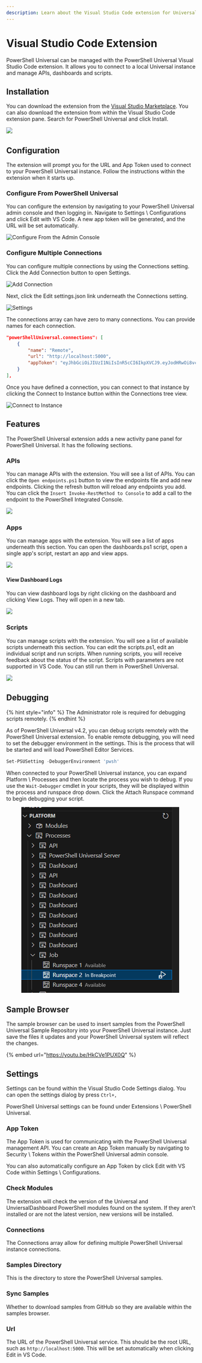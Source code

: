 ```yaml
---
description: Learn about the Visual Studio Code extension for Universal.
---
```


# Visual Studio Code Extension

PowerShell Universal can be managed with the PowerShell Universal Visual Studio Code extension. It allows you to connect to a local Universal instance and manage APIs, dashboards and scripts.

## Installation

You can download the extension from the [Visual Studio Marketplace](https://marketplace.visualstudio.com/items?itemName=ironmansoftware.powershell-universal). You can also download the extension from within the Visual Studio Code extension pane. Search for PowerShell Universal and click Install.

![](<../.gitbook/assets/image (278).png>)

## Configuration

The extension will prompt you for the URL and App Token used to connect to your PowerShell Universal instance. Follow the instructions within the extension when it starts up.

### Configure From PowerShell Universal

You can configure the extension by navigating to your PowerShell Universal admin console and then logging in. Navigate to Settings \ Configurations and click Edit with VS Code. A new app token will be generated, and the URL will be set automatically.

![Configure From the Admin Console](<../.gitbook/assets/image (43).png>)

### Configure Multiple Connections

You can configure multiple connections by using the Connections setting. Click the Add Connection button to open Settings.

![Add Connection](<../.gitbook/assets/image (213).png>)

Next, click the Edit settings.json link underneath the Connections setting.

![Settings](<../.gitbook/assets/image (263).png>)

The connections array can have zero to many connections. You can provide names for each connection.

```json
"powerShellUniversal.connections": [
    {
        "name": "Remote",
        "url": "http://localhost:5000",
        "appToken": "eyJhbGciOiJIUzI1NiIsInR5cCI6IkpXVCJ9.eyJodHRwOi8vc2NoZW1hcy54bWxzb2FwLm9yZy93cy8yMDA1LzA1L2lkZW50aXR5L2NsYWltcy9uYW1lIjoiYWRtaW4iLCJodHRwOi8vc2NoZW1hcy54bWxzb2FwLm9yZy93cy8yMDA1LzA1L2lkZW50aXR5L2NsYWltcy9oYXNoIjoiOGNiMjAxYzAtZWQxMy00M2YyLThiMjItNmY1ODkxNjRhZWM2Iiwic3ViIjoiUG93ZXJTaGVsbFVuaXZlcnNhbCIsImh0dHA6Ly9zY2hlbWFzLm1pY3Jvc29mdC5jb20vd3MvMjAwOC8wNi9pZGVudGl0eS9jbGFpbXMvcm9sZSI6IkFkbWluaXN0cmF0b3IiLCJuYmYiOjE2NDQxODMxMzIsImV4cCI6MjEwMjA5OTUyMCwiaXNzIjoiSXJvbm1hblNvZnR3YXJlIiwiYXVkIjoiUG93ZXJTaGVsbFVuaXZlcnNhbCJ9.6Y9Bgwaw8GTpRrH3Qp7TCW-UGdPm85E9NClOCyGBVA8"
    }
],
```

Once you have defined a connection, you can connect to that instance by clicking the Connect to Instance button within the Connections tree view.

![Connect to Instance](<../.gitbook/assets/image (436).png>)

## Features

The PowerShell Universal extension adds a new activity pane panel for PowerShell Universal. It has the following sections.

### APIs

You can manage APIs with the extension. You will see a list of APIs. You can click the `Open endpoints.ps1` button to view the endpoints file and add new endpoints. Clicking the refresh button will reload any endpoints you add. You can click the `Insert Invoke-RestMethod to Console` to add a call to the endpoint to the PowerShell Integrated Console.

![](<../.gitbook/assets/image (392).png>)

### Apps

You can manage apps with the extension. You will see a list of apps underneath this section. You can open the dashboards.ps1 script, open a single app's script, restart an app and view apps.

![](<../.gitbook/assets/image (492).png>)

#### View Dashboard Logs

You can view dashboard logs by right clicking on the dashboard and clicking View Logs. They will open in a new tab.

![](<../.gitbook/assets/image (107).png>)

### Scripts

You can manage scripts with the extension. You will see a list of available scripts underneath this section. You can edit the scripts.ps1, edit an individual script and run scripts. When running scripts, you will receive feedback about the status of the script. Scripts with parameters are not supported in VS Code. You can still run them in PowerShell Universal.

![](<../.gitbook/assets/image (346).png>)

## Debugging

{% hint style="info" %}
The Administrator role is required for debugging scripts remotely.
{% endhint %}

As of PowerShell Universal v4.2, you can debug scripts remotely with the PowerShell Universal extension. To enable remote debugging, you will need to set the debugger environment in the settings. This is the process that will be started and will load PowerShell Editor Services.

```powershell
Set-PSUSetting -DebuggerEnvironment 'pwsh'
```

When connected to your PowerShell Universal instance, you can expand Platform \ Processes and then locate the process you wish to debug. If you use the `Wait-Debugger` cmdlet in your scripts, they will be displayed within the process and runspace drop down. Click the Attach Runspace command to begin debugging your script.

<figure><img src="../.gitbook/assets/image (11).png" alt=""><figcaption></figcaption></figure>

## Sample Browser

The sample browser can be used to insert samples from the PowerShell Universal Sample Repository into your PowerShell Universal instance. Just save the files it updates and your PowerShell Universal system will reflect the changes.

{% embed url="https://youtu.be/HkCVe1PUX0Q" %}

## Settings

Settings can be found within the Visual Studio Code Settings dialog. You can open the settings dialog by press `Ctrl+,`

PowerShell Universal settings can be found under Extensions \ PowerShell Universal.

### App Token

The App Token is used for communicating with the PowerShell Universal management API. You can create an App Token manually by navigating to Security \ Tokens within the PowerShell Universal admin console.

You can also automatically configure an App Token by click Edit with VS Code within Settings \ Configurations.

### Check Modules

The extension will check the version of the Universal and UnviersalDashboard PowerShell modules found on the system. If they aren't installed or are not the latest version, new versions will be installed.

### Connections

The Connections array allow for defining multiple PowerShell Universal instance connections.

### Samples Directory

This is the directory to store the PowerShell Universal samples.

### Sync Samples

Whether to download samples from GitHub so they are available within the samples browser.

### Url

The URL of the PowerShell Universal service. This should be the root URL, such as `http://localhost:5000`. This will be set automatically when clicking Edit in VS Code.
